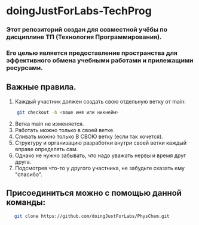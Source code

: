 
# doingJustForLabs-TechProg
### Этот репозиторий создан для совместной учёбы по дисциплине ТП (Технология Программирования).
### Его целью является предоставление пространства для эффективного обмена учебными работами и прилежащими ресурсами.

## Важные правила.
1. Каждый участник должен создать свою отдельную ветку от main:
```sh
    git checkout -b <ваше имя или никнейм>
```
2. Ветка main не изменяется.
3. Работать можно только в своей ветке.
4. Сливать можно только В СВОЮ ветку (если так хочется).
5. Структуру и организацию разработки внутри своей ветки каждый вправе определять сам.
6. Однако не нужно забывать, что надо уважать нервы и время друг друга.
6. Подсмотрев что-то у другого участника, не забудьте сказать ему "спасибо".

## Присоединиться можно с помощью данной команды:
```sh
   git clone https://github.com/doingJustForLabs/PhysChem.git
```